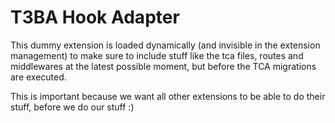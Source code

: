# T3BA Hook Adapter

This dummy extension is loaded dynamically (and invisible in the extension management) to make sure to include stuff
like the tca files, routes and middlewares at the latest possible moment, but before the TCA migrations are executed.

This is important because we want all other extensions to be able to do their stuff, before we do our stuff :)
